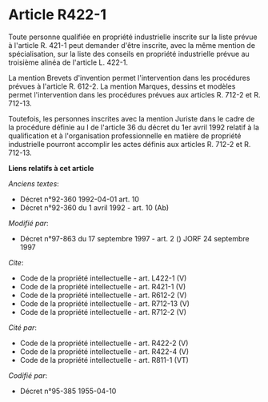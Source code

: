 # Article R422-1

Toute personne qualifiée en propriété industrielle inscrite sur la liste prévue à l'article R. 421-1 peut demander d'être
inscrite, avec la même mention de spécialisation, sur la liste des conseils en propriété industrielle prévue au troisième
alinéa de l'article L. 422-1. 

La mention Brevets d'invention permet l'intervention dans les procédures prévues à l'article R. 612-2. La mention Marques,
dessins et modèles permet l'intervention dans les procédures prévues aux articles R. 712-2 et R. 712-13. 

Toutefois, les personnes inscrites avec la mention Juriste dans le cadre de la procédure définie au I de l'article 36 du
décret du 1er avril 1992 relatif à la qualification et à l'organisation professionnelle en matière de propriété industrielle
pourront accomplir les actes définis aux articles R. 712-2 et R. 712-13.

**Liens relatifs à cet article**

_Anciens textes_:

  - Décret n°92-360 1992-04-01 art. 10
  - Décret n°92-360 du 1 avril 1992 - art. 10 (Ab)

_Modifié par_:

  - Décret n°97-863 du 17 septembre 1997 - art. 2 () JORF 24 septembre 1997

_Cite_:

  - Code de la propriété intellectuelle - art. L422-1 (V)
  - Code de la propriété intellectuelle - art. R421-1 (V)
  - Code de la propriété intellectuelle - art. R612-2 (V)
  - Code de la propriété intellectuelle - art. R712-13 (V)
  - Code de la propriété intellectuelle - art. R712-2 (V)

_Cité par_:

  - Code de la propriété intellectuelle - art. R422-2 (V)
  - Code de la propriété intellectuelle - art. R422-4 (V)
  - Code de la propriété intellectuelle - art. R811-1 (VT)

_Codifié par_:

  - Décret n°95-385 1955-04-10
